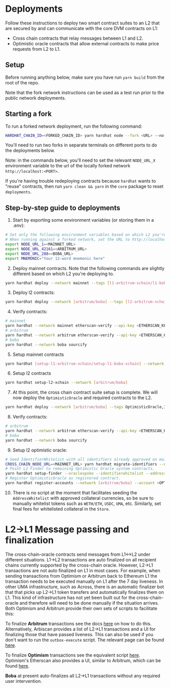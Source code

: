 # Deployments

Follow these instructions to deploy two smart contract suites to an L2 that are secured by and can communicate with the core DVM contracts on L1:

- Cross chain contracts that relay messages between L1 and L2.
- Optimistic oracle contracts that allow external contracts to make price requests from L2 to L1.

## Setup

Before running anything below, make sure you have run `yarn build` from the root of the repo.

Note that the fork network instructions can be used as a test run prior to the public network
deployments.

## Starting a fork

To run a forked network deployment, run the following command:

```sh
HARDHAT_CHAIN_ID=<FORKED_CHAIN_ID> yarn hardhat node --fork <URL> --no-deploy --port <PORT>
```

You'll need to run two forks in separate terminals on different ports to do the deployments below.

Note: in the commands below, you'll need to set the relevant `NODE_URL_X` environment variable to the url of the locally forked network `http://localhost:<PORT>`.

If you're having trouble redeploying contracts because `hardhat` wants to "reuse" contracts, then run `yarn clean && yarn` in the `core` package to reset `deployments`.

## Step-by-step guide to deployments

1. Start by exporting some environment variables (or storing them in a .env):

```sh
# Set only the following environment variables based on which L2 you're deploying to. For example, if you're deploying to mainnet and arbitrum, set NODE_URL_1 and NODE_URL_42161.
# When running against a forked network, set the URL to http://localhost:<PORT>
export NODE_URL_1=<MAINNET_URL>
export NODE_URL_42161=<ARBITRUM_URL>
export NODE_URL_288=<BOBA_URL>
export MNEMONIC="Your 12-word mnemonic here"
```

2. Deploy mainnet contracts. Note that the following commands are slightly different based on which L2 you're deploying to.

```sh
yarn hardhat deploy --network mainnet --tags [l1-arbitrum-xchain/l1-boba-xchain]
```

3. Deploy l2 contracts:

```sh
yarn hardhat deploy --network [arbitrum/boba] --tags [l2-arbitrum-xchain/l2-boba-xchain],Registry
```

4. Verify contracts:

```sh
# mainnet
yarn hardhat --network mainnet etherscan-verify --api-key <ETHERSCAN_KEY> --license GPL-3.0 --force-license
# arbitrum
yarn hardhat --network arbitrum etherscan-verify --api-key <ETHERSCAN_KEY> --license GPL-3.0 --force-license
# boba
yarn hardhat --network boba sourcify
```

5. Setup mainnet contracts

```sh
yarn hardhat [setup-l1-arbitrum-xchain/setup-l1-boba-xchain] --network mainnet
```

6. Setup l2 contracts

```sh
yarn hardhat setup-l2-xchain --network [arbitrum/boba]
```

7. At this point, the cross chain contract suite setup is complete. We will now deploy the `OptimisticOracle` and required contracts to the L2.

```sh
yarn hardhat deploy --network [arbitrum/boba] --tags OptimisticOracle,IdentifierWhitelist,AddressWhitelist,Store
```

8. Verify contracts:

```sh
# arbitrum
yarn hardhat --network arbitrum etherscan-verify --api-key <ETHERSCAN_KEY> --license GPL-3.0 --force-license
# boba
yarn hardhat --network boba sourcify
```

9. Setup l2 optimistic oracle:

```sh
# Seed IdentifierWhitelist with all identifiers already approved on mainnet. Note the --from address is the IdentifierWhitelist deployed on mainnet.
CROSS_CHAIN_NODE_URL=<MAINNET_URL> yarn hardhat migrate-identifiers --network [arbitrum/boba] --from 0xcF649d9Da4D1362C4DAEa67573430Bd6f945e570 --crosschain true
# Point L2 Finder to remaining Optimistic Oracle system contracts.
yarn hardhat setup-finder --oraclespoke --identifierwhitelist --addresswhitelist --optimisticoracle --store --network [arbitrum/boba]
# Register OptimisticOracle as registered contract.
yarn hardhat register-accounts --network [arbitrum/boba] --account <OPTIMISTIC_ORACLE_ADDRESS>
```

10. There is no script at the moment that facilitates seeding the `AddressWhitelist` with approved collateral currencies, so be sure to manually whitelist tokens such as `WETH/ETH`, `USDC`, `UMA`, etc. Similarly, set final fees for whitelisted collateral in the `Store`.

# L2->L1 Message passing and finalization

The cross-chain-oracle contracts send messages from L1<->L2 under different situations. L1->L2 transactions are auto finalized on all recipient chains currently supported by the cross-chain oracle. However, L2->L1 transactions are not auto finalized on L1 in most cases. For example, when sending transactions from Optimism or Arbitrum back to Ethereum L1 the transaction needs to be executed manually on L1 after the 7 day liveness. In other UMA infrastructure, such as Across, there is an automatic finalizer bot that that picks up L2->L1 token transfers and automatically finalizes them on L1. This kind of infrastructure has not yet been built out for the cross-chain-oracle and therefore will need to be done manually if the situation arrives. Both Optimism and Arbitrum provide their own sets of scripts to facilitate this:

To finalize **Arbitrum** transactions see the docs [here](https://github.com/OffchainLabs/arbitrum-tutorials/tree/master/packages/outbox-execute) on how to do this. Alternatively, Arbiscan provides a list of L2->L1 transactions and a UI for finalizing those that have passed liveness. This can also be used if you don't want to run the `outbox-execute` script. The relevant page can be found [here](https://arbiscan.io/txsExit).

To finalize **Optimism** transactions see the equivalent script [here](https://github.com/ethereum-optimism/optimism/blob/develop/packages/message-relayer/src/exec/withdraw.ts). Optimism's Etherscan also provides a UI, similar to Arbitrum, which can be found [here](https://optimistic.etherscan.io/txsExit).

**Boba** at present auto-finalizes all L2->L1 transactions without any required user intervention.
